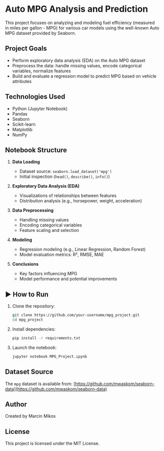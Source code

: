 # Auto MPG Analysis and Prediction

This project focuses on analyzing and modeling fuel efficiency (measured in miles per gallon - MPG) for various car models using the well-known Auto MPG dataset provided by Seaborn.

## Project Goals

- Perform exploratory data analysis (EDA) on the Auto MPG dataset
- Preprocess the data: handle missing values, encode categorical variables, normalize features
- Build and evaluate a regression model to predict MPG based on vehicle attributes

## Technologies Used

- Python (Jupyter Notebook)
- Pandas
- Seaborn
- Scikit-learn
- Matplotlib
- NumPy

## Notebook Structure

1. **Data Loading**
   - Dataset source: `seaborn.load_dataset('mpg')`
   - Initial inspection (`head()`, `describe()`, `info()`)

2. **Exploratory Data Analysis (EDA)**
   - Visualizations of relationships between features
   - Distribution analysis (e.g., horsepower, weight, acceleration)

3. **Data Preprocessing**
   - Handling missing values
   - Encoding categorical variables
   - Feature scaling and selection

4. **Modeling**
   - Regression modeling (e.g., Linear Regression, Random Forest)
   - Model evaluation metrics: R², RMSE, MAE

5. **Conclusions**
   - Key factors influencing MPG
   - Model performance and potential improvements

## ▶️ How to Run

1. Clone the repository:
   ```bash
   git clone https://github.com/your-username/mpg_project.git
   cd mpg_project
   ```

2. Install dependencies:
   ```bash
   pip install -r requirements.txt
   ```

3. Launch the notebook:
   ```bash
   jupyter notebook MPG_Project.ipynb
   ```

## Dataset Source

The `mpg` dataset is available from:
[https://github.com/mwaskom/seaborn-data](https://github.com/mwaskom/seaborn-data)

## Author

Created by Marcin Mikos

## License

This project is licensed under the MIT License.
